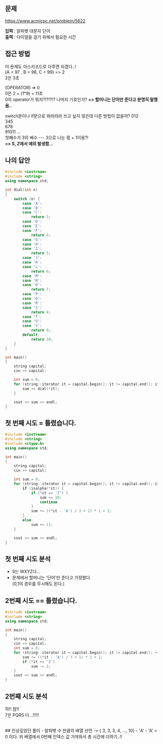 ## 문제
https://www.acmicpc.net/problem/5622

**입력** : 알파벳 대문자 단어  
**출력** : 다이얼을 걸기 위해서 필요한 시간

## 접근 방법
이 문제도 아스키코드로 다루면 되겠다..!   
(A = 97 , B = 98, C = 99) => 2  
2은 3초  

(OPERATOR) => 0  
0은 2 + (1*9) = 11초  
0의 operator가 뭐지?!?!?!? 나머지 기호인가?
**=> 할머니는 단어만 준다고 분명히 말했음..**

switch문이나 if문으로 와라라라 쓰고 싶지 않은데 다른 방법이 없을까?
012  
345  
678  
91011 ...  
첫째수가 3의 배수 --- 3으로 나눈 몫 + 1이용?!  
**=> S, Z에서 예외 발생함...**
## 나의 답안
```c++
#include <iostream>
#include <string>
using namespace std;

int dial(int n)
{
	switch (n) {
		case 'A':
		case 'B':
		case 'C':
			return 3;
		case 'D':
		case 'E':
		case 'F':
			return 4;
		case 'G':
		case 'H':
		case 'I':
			return 5;
		case 'J':
		case 'K':
		case 'L':
			return 6;
		case 'M':
		case 'N':
		case 'O':
			return 7;
		case 'P':
		case 'Q':
		case 'R':
		case 'S':
			return 8;
		case 'T':
		case 'U':
		case 'V':
			return 9;
		default:
			return 10;
	}
}

int main()
{
	string capital;
	cin >> capital;

	int sum = 0;
	for (string::iterator it = capital.begin(); it != capital.end(); it++) {
		sum += dial(*it);
	}

	cout << sum << endl;
}
```

## 첫 번째 시도 = 틀렸습니다.
```c++
#include <iostream>
#include <string>
#include <ctype.h>
using namespace std;

int main()
{
	string capital;
	cin >> capital;

	int sum = 0;
	for (string::iterator it = capital.begin(); it != capital.end(); it++) {
		if (isalpha(*it)) {
			if (*it == 'Z') {
				sum += 10;
				continue
			}
			sum += ((*it - 'A') / 3 + 1) * 1 + 2;
		}
		else
			sum += 11;
	}

	cout << sum << endl;
}
```
## 첫 번째 시도 분석
- 9는 WXYZ다...  
- 문제에서 할머니는 '단어'만 준다고 가정했다.  
(0,1의 경우를 무시해도 된다.)

## 2번째 시도 == 틀렸습니다.

```c++
#include <iostream>
#include <string>
using namespace std;

int main()
{
	string capital;
	cin >> capital;
	int sum = 0;
	for (string::iterator it = capital.begin(); it != capital.end(); ++it) {
		sum += ((*it - 'A') / 3 + 1) * 1 + 2;
        if (*it == 'Z')
            sum -= 1;
	}
	cout << sum << endl;
}
```

## 2번째 시도 분석
하!! 참!!  
7은 PQRS 다...!!!!!

<br>
## 인상깊었던 풀이
- 알파벳 수 만큼의 배열 선언 -> { 3, 3, 3, 4, ..., 10}
- 'A' - 'A' = 0 이다. 위 배열에서 0번째 인덱스 값 가져와서 총 시간에 더하기..!!
